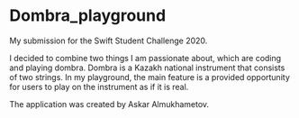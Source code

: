 # Dombra_playground
My submission for the Swift Student Challenge 2020. 

I decided to combine two things I am passionate about, which are coding and playing dombra. Dombra is a Kazakh national instrument that consists of two strings. In my playground, the main feature is a provided opportunity for users to play on the instrument as if it is real.  

The application was created by Askar Almukhametov. 

